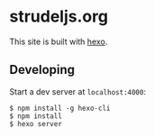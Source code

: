 # strudeljs.org

This site is built with [hexo](http://hexo.io/).

## Developing

Start a dev server at `localhost:4000`:

```
$ npm install -g hexo-cli
$ npm install
$ hexo server
```